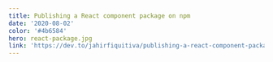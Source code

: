 ```yaml
---
title: Publishing a React component package on npm
date: '2020-08-02'
color: '#4b6584'
hero: react-package.jpg
link: 'https://dev.to/jahirfiquitiva/publishing-a-react-component-package-on-npm-3dn5'
---
```

